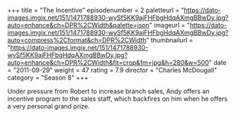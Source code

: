 +++
title = "The Incentive"
episodenumber = 2
paletteurl = "https://dato-images.imgix.net/151/1471788930-wySf5KK9ajFHFbgHdqAXmgBBwDy.jpg?auto=enhance&ch=DPR%2CWidth&palette=json"
imageurl = "https://dato-images.imgix.net/151/1471788930-wySf5KK9ajFHFbgHdqAXmgBBwDy.jpg?auto=compress%2Cformat&ch=DPR%2CWidth"
thumbnailurl = "https://dato-images.imgix.net/151/1471788930-wySf5KK9ajFHFbgHdqAXmgBBwDy.jpg?auto=enhance&ch=DPR%2CWidth&fit=crop&fm=jpg&h=280&w=500"
date = "2011-09-29"
weight = 47
rating = 7.9
director = "Charles McDougall"
category = "Season 8"
+++

Under pressure from Robert to increase branch sales, Andy offers an incentive program to the sales staff, which backfires on him when he offers a very personal grand prize.